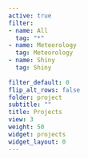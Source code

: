 ```yaml
---
active: true
filter:
- name: All
  tag: "*"
- name: Meteorology
  tag: Meteorology
- name: Shiny
  tag: Shiny
  
filter_default: 0
flip_alt_rows: false
folder: project
subtitle: ""
title: Projects
view: 3
weight: 50
widget: projects
widget_layout: 0
---
```


